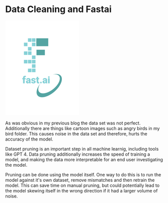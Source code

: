 # Data Cleaning and Fastai

![fastai_logo](../images/logo.png)

As was obvious in my previous blog the data set was not perfect. Additionally there are things like cartoon images such as angry birds in my bird folder. This causes noise in the data set and therefore, hurts the accuracy of the model.

Dataset pruning is an important step in all machine learnig, including tools like GPT 4. Data pruning additionally increases the speed of training a model, and making the data more interpretable for an end user investigating the model.

Pruning can be done using the model itself. One way to do this is to run the model against it's own dataset, remove mismatches and then retrain the model. This can save time on manual pruning, but could potentially lead to the model skewing itself in the wrong direction if it had a larger volume of noise.
